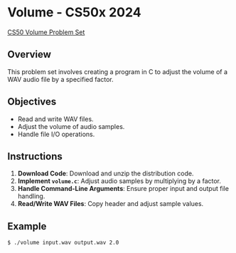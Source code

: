 # Volume - CS50x 2024

[CS50 Volume Problem Set](https://cs50.harvard.edu/x/2024/psets/4/volume/)

## Overview

This problem set involves creating a program in C to adjust the volume of a WAV audio file by a specified factor.

## Objectives

- Read and write WAV files.
- Adjust the volume of audio samples.
- Handle file I/O operations.

## Instructions

1. **Download Code**: Download and unzip the distribution code.
2. **Implement `volume.c`**: Adjust audio samples by multiplying by a factor.
3. **Handle Command-Line Arguments**: Ensure proper input and output file handling.
4. **Read/Write WAV Files**: Copy header and adjust sample values.

## Example

```sh
$ ./volume input.wav output.wav 2.0
```